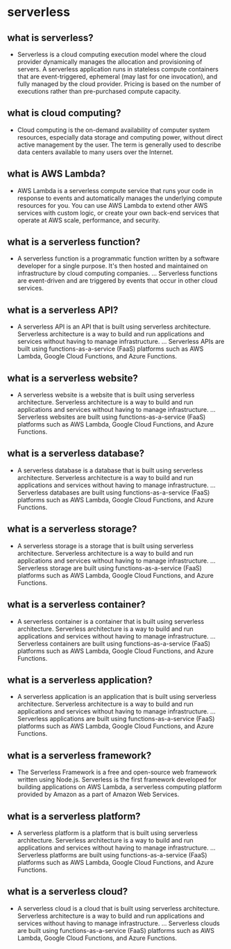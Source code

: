 # serverless

## what is serverless?

- Serverless is a cloud computing execution model where the cloud provider dynamically manages the allocation and provisioning of servers. A serverless application runs in stateless compute containers that are event-triggered, ephemeral (may last for one invocation), and fully managed by the cloud provider. Pricing is based on the number of executions rather than pre-purchased compute capacity.

## what is cloud computing?

- Cloud computing is the on-demand availability of computer system resources, especially data storage and computing power, without direct active management by the user. The term is generally used to describe data centers available to many users over the Internet.

## what is AWS Lambda?

- AWS Lambda is a serverless compute service that runs your code in response to events and automatically manages the underlying compute resources for you. You can use AWS Lambda to extend other AWS services with custom logic, or create your own back-end services that operate at AWS scale, performance, and security.

## what is a serverless function?

- A serverless function is a programmatic function written by a software developer for a single purpose. It's then hosted and maintained on infrastructure by cloud computing companies. ... Serverless functions are event-driven and are triggered by events that occur in other cloud services.

## what is a serverless API?

- A serverless API is an API that is built using serverless architecture. Serverless architecture is a way to build and run applications and services without having to manage infrastructure. ... Serverless APIs are built using functions-as-a-service (FaaS) platforms such as AWS Lambda, Google Cloud Functions, and Azure Functions.

## what is a serverless website?

- A serverless website is a website that is built using serverless architecture. Serverless architecture is a way to build and run applications and services without having to manage infrastructure. ... Serverless websites are built using functions-as-a-service (FaaS) platforms such as AWS Lambda, Google Cloud Functions, and Azure Functions.

## what is a serverless database?

- A serverless database is a database that is built using serverless architecture. Serverless architecture is a way to build and run applications and services without having to manage infrastructure. ... Serverless databases are built using functions-as-a-service (FaaS) platforms such as AWS Lambda, Google Cloud Functions, and Azure Functions.

## what is a serverless storage?

- A serverless storage is a storage that is built using serverless architecture. Serverless architecture is a way to build and run applications and services without having to manage infrastructure. ... Serverless storage are built using functions-as-a-service (FaaS) platforms such as AWS Lambda, Google Cloud Functions, and Azure Functions.

## what is a serverless container?

- A serverless container is a container that is built using serverless architecture. Serverless architecture is a way to build and run applications and services without having to manage infrastructure. ... Serverless containers are built using functions-as-a-service (FaaS) platforms such as AWS Lambda, Google Cloud Functions, and Azure Functions.

## what is a serverless application?

- A serverless application is an application that is built using serverless architecture. Serverless architecture is a way to build and run applications and services without having to manage infrastructure. ... Serverless applications are built using functions-as-a-service (FaaS) platforms such as AWS Lambda, Google Cloud Functions, and Azure Functions.

## what is a serverless framework?

- The Serverless Framework is a free and open-source web framework written using Node.js. Serverless is the first framework developed for building applications on AWS Lambda, a serverless computing platform provided by Amazon as a part of Amazon Web Services.

## what is a serverless platform?

- A serverless platform is a platform that is built using serverless architecture. Serverless architecture is a way to build and run applications and services without having to manage infrastructure. ... Serverless platforms are built using functions-as-a-service (FaaS) platforms such as AWS Lambda, Google Cloud Functions, and Azure Functions.

## what is a serverless cloud?

- A serverless cloud is a cloud that is built using serverless architecture. Serverless architecture is a way to build and run applications and services without having to manage infrastructure. ... Serverless clouds are built using functions-as-a-service (FaaS) platforms such as AWS Lambda, Google Cloud Functions, and Azure Functions.






